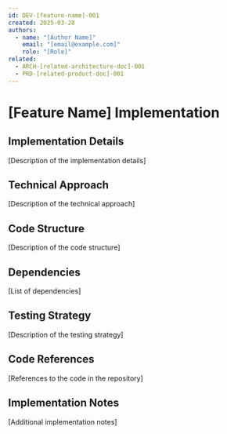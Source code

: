 ```yaml
---
id: DEV-[feature-name]-001
created: 2025-03-28
authors:
  - name: "[Author Name]"
    email: "[email@example.com]"
    role: "[Role]"
related:
  - ARCH-[related-architecture-doc]-001
  - PRD-[related-product-doc]-001
---
```


# [Feature Name] Implementation <!-- IMPL-001 -->

## Implementation Details <!-- IMPL-002 -->
[Description of the implementation details]

## Technical Approach <!-- IMPL-003 -->
[Description of the technical approach]

## Code Structure <!-- IMPL-004 -->
[Description of the code structure]

## Dependencies <!-- IMPL-005 -->
[List of dependencies]

## Testing Strategy <!-- TEST-001 -->
[Description of the testing strategy]

## Code References <!-- TASK-001 -->
[References to the code in the repository]

## Implementation Notes <!-- TASK-002 -->
[Additional implementation notes]